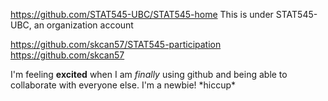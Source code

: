 https://github.com/STAT545-UBC/STAT545-home
This is under STAT545-UBC, an organization account

https://github.com/skcan57/STAT545-participation
https://github.com/skcan57

I'm feeling **excited** when I am *finally* using github and being able to collaborate with everyone else. I'm a newbie! \*hiccup\*
